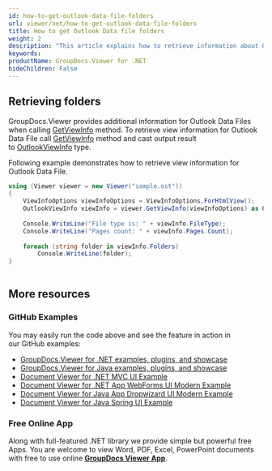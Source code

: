```yaml
---
id: how-to-get-outlook-data-file-folders
url: viewer/net/how-to-get-outlook-data-file-folders
title: How to get Outlook Data file folders
weight: 2
description: "This article explains how to retrieve information about Outlook Data File with GroupDocs.Viewer within your .NET applications."
keywords: 
productName: GroupDocs.Viewer for .NET
hideChildren: False
---
```

## Retrieving folders

GroupDocs.Viewer provides additional information for Outlook Data Files when calling [GetViewInfo](https://apireference.groupdocs.com/net/viewer/groupdocs.viewer/viewer/methods/getviewinfo) method. To retrieve view information for Outlook Data File call [GetViewInfo](https://apireference.groupdocs.com/net/viewer/groupdocs.viewer/viewer/methods/getviewinfo) method and cast output result to [OutlookViewInfo](https://apireference.groupdocs.com/net/viewer/groupdocs.viewer.results/outlookviewinfo) type.

Following example demonstrates how to retrieve view information for Outlook Data File.

```csharp
using (Viewer viewer = new Viewer("sample.ost"))
{
    ViewInfoOptions viewInfoOptions = ViewInfoOptions.ForHtmlView();
    OutlookViewInfo viewInfo = viewer.GetViewInfo(viewInfoOptions) as OutlookViewInfo;
 
    Console.WriteLine("File type is: " + viewInfo.FileType);
    Console.WriteLine("Pages count: " + viewInfo.Pages.Count);
    
    foreach (string folder in viewInfo.Folders)
        Console.WriteLine(folder);
}      
      

```

## More resources
### GitHub Examples
You may easily run the code above and see the feature in action in our GitHub examples:
*   [GroupDocs.Viewer for .NET examples, plugins, and showcase](https://github.com/groupdocs-viewer/GroupDocs.Viewer-for-.NET)    
*   [GroupDocs.Viewer for Java examples, plugins, and showcase](https://github.com/groupdocs-viewer/GroupDocs.Viewer-for-Java)    
*   [Document Viewer for .NET MVC UI Example](https://github.com/groupdocs-viewer/GroupDocs.Viewer-for-.NET-MVC)     
*   [Document Viewer for .NET App WebForms UI Modern Example](https://github.com/groupdocs-viewer/GroupDocs.Viewer-for-.NET-WebForms)    
*   [Document Viewer for Java App Dropwizard UI Modern Example](https://github.com/groupdocs-viewer/GroupDocs.Viewer-for-Java-Dropwizard)    
*   [Document Viewer for Java Spring UI Example](https://github.com/groupdocs-viewer/GroupDocs.Viewer-for-Java-Spring)

### Free Online App
Along with full-featured .NET library we provide simple but powerful free Apps.
You are welcome to view Word, PDF, Excel, PowerPoint documents with free to use online **[GroupDocs Viewer App](https://products.groupdocs.app/viewer)**.